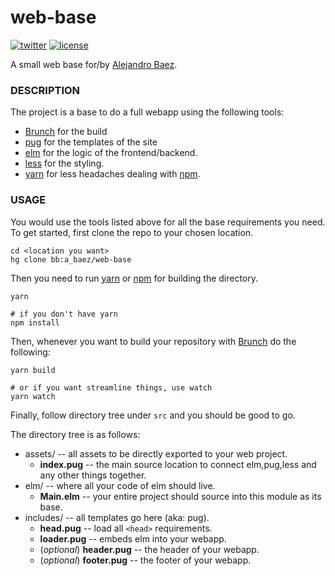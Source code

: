 # web-base
[![twitter][1i]][1p]
[![license][2i]][2p]

A small web base for/by [Alejandro Baez][tw].


### DESCRIPTION
The project is a base to do a full webapp using the following tools:

* [Brunch] for the build
* [pug] for the templates of the site
* [elm] for the logic of the frontend/backend.
* [less] for the styling.
* [yarn] for less headaches dealing with [npm].


### USAGE
You would use the tools listed above for all the base requirements you need. To get started, first clone the repo to your chosen location.

``` fish
cd <location you want>
hg clone bb:a_baez/web-base
```
Then you need to run [yarn] or [npm] for building the directory.

``` fish
yarn

# if you don't have yarn
npm install
```

Then, whenever you want to build your repository with [Brunch] do the following:

``` fish
yarn build

# or if you want streamline things, use watch
yarn watch
```


Finally, follow directory tree under `src` and you should be good to go.

The directory tree is as follows:

* assets/ -- all assets to be directly exported to your web project.
    * **index.pug** -- the main source location to connect elm,pug,less and any other things together.
* elm/ -- where all your code of elm should live.
    * **Main.elm** -- your entire project should source into this module as its base.
* includes/ -- all templates go here (aka: pug).
    * **head.pug** -- load all `<head>` requirements.
    * **loader.pug** -- embeds elm into your webapp.
    * (_optional_) **header.pug** -- the header of your webapp.
    * (_optional_) **footer.pug** -- the footer of your webapp.



[tw]: https://twitter.com/a_baez
[Brunch]: http://brunch.io
[pug]: https://pugjs.org/api/getting-started.html
[elm]: http://elm-lang.org/
[less]: http://lesscss.org/
[npm]: https://npmjs.org
[yarn]: https://yarnpkg.com

[1i]: https://img.shields.io/badge/twitter-a_baez-blue.svg
[1p]: https://twitter.com/a_baez
[2i]: https://img.shields.io/badge/license-MIT-green.svg
[2p]: ./LICENSE.md
